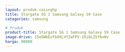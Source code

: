 ```yaml
---
layout: produk-casinghp
title: Stargate SG 1 Samsung Galaxy S9 Case
categories: samsung

# Produk
product-title: Stargate SG 1 Samsung Galaxy S9 Case
image-drive: 15eGWbEofbOXLVYZaFPV-2XiOLZ5f6oNv
harga: 90000
---
```

